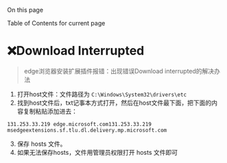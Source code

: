 On this page

Table of Contents for current page

# ❌Download Interrupted [​](#❌download-interrupted)

> edge浏览器安装扩展插件报错：出现错误Download interrupted的解决办法

1.  打开host文件：文件路径为 `C:\Windows\System32\drivers\etc`
2.  找到host文件后，txt记事本方式打开，然后在host文件最下面，把下面的内容复制粘贴添加进去：

```
131.253.33.219 edge.microsoft.com131.253.33.219
msedgeextensions.sf.tlu.dl.delivery.mp.microsoft.com
```

3.  保存 hosts 文件。
4.  如果无法保存hosts，文件用管理员权限打开 hosts 文件即可